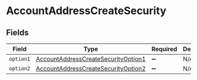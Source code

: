 # AccountAddressCreateSecurity


## Fields

| Field                                                                                                 | Type                                                                                                  | Required                                                                                              | Description                                                                                           |
| ----------------------------------------------------------------------------------------------------- | ----------------------------------------------------------------------------------------------------- | ----------------------------------------------------------------------------------------------------- | ----------------------------------------------------------------------------------------------------- |
| `option1`                                                                                             | [AccountAddressCreateSecurityOption1](../../models/operations/AccountAddressCreateSecurityOption1.md) | :heavy_minus_sign:                                                                                    | N/A                                                                                                   |
| `option2`                                                                                             | [AccountAddressCreateSecurityOption2](../../models/operations/AccountAddressCreateSecurityOption2.md) | :heavy_minus_sign:                                                                                    | N/A                                                                                                   |